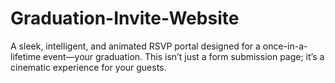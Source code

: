 # Graduation-Invite-Website
A sleek, intelligent, and animated RSVP portal designed for a once-in-a-lifetime event—your graduation. This isn’t just a form submission page; it’s a cinematic experience for your guests.
